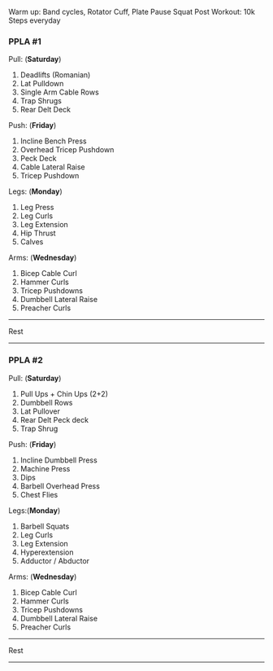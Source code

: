 
Warm up: Band cycles, Rotator Cuff, Plate Pause Squat
Post Workout: 10k Steps everyday

### PPLA #1

Pull: (__Saturday__)
1. Deadlifts (Romanian)
2. Lat Pulldown
3. Single Arm Cable Rows
4. Trap Shrugs
5. Rear Delt Deck

Push: (__Friday__)
1. Incline Bench Press
2. Overhead Tricep Pushdown
3.  Peck Deck
4. Cable Lateral Raise
5. Tricep Pushdown

Legs: (__Monday__)
1. Leg Press
2. Leg Curls
3. Leg Extension
4. Hip Thrust
5. Calves

Arms: (__Wednesday__)
1. Bicep Cable Curl
2.  Hammer Curls
3. Tricep Pushdowns
4. Dumbbell Lateral Raise
5. Preacher Curls


---

Rest

---

### PPLA #2

Pull: (__Saturday__)
1. Pull Ups + Chin Ups (2+2)
2. Dumbbell Rows
3. Lat Pullover
4. Rear Delt Peck deck
5. Trap Shrug

Push: (__Friday__)
1. Incline Dumbbell Press
3. Machine Press
4. Dips
5. Barbell Overhead Press
6. Chest Flies

Legs:(__Monday__)
1. Barbell Squats
2. Leg Curls
3. Leg Extension
4. Hyperextension
5. Adductor / Abductor

Arms: (__Wednesday__)
1. Bicep Cable Curl
2.  Hammer Curls
3. Tricep Pushdowns
4. Dumbbell Lateral Raise
5. Preacher Curls


---

Rest

---
